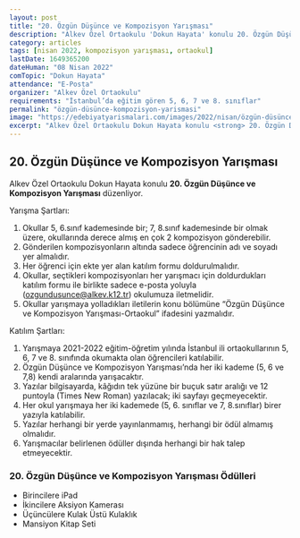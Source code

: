 ```yaml
---
layout: post
title: "20. Özgün Düşünce ve Kompozisyon Yarışması"
description: "Alkev Özel Ortaokulu 'Dokun Hayata' konulu 20. Özgün Düşünce ve Kompozisyon Yarışması düzenliyor."
category: articles
tags: [nisan 2022, kompozisyon yarışması, ortaokul]
lastDate: 1649365200
dateHuman: "08 Nisan 2022"
comTopic: "Dokun Hayata"
attendance: "E-Posta"
organizer: "Alkev Özel Ortaokulu"
requirements: "İstanbul’da eğitim gören 5, 6, 7 ve 8. sınıflar"
permalink: "özgün-düsünce-kompozisyon-yarismasi"
image: "https://edebiyatyarismalari.com/images/2022/nisan/özgün-düsünce-ve-kompozisyon.jpg"
excerpt: "Alkev Özel Ortaokulu Dokun Hayata konulu <strong> 20. Özgün Düşünce ve Kompozisyon Yarışması </strong> düzenliyor."
---
```


## 20. Özgün Düşünce ve Kompozisyon Yarışması
Alkev Özel Ortaokulu Dokun Hayata konulu **20. Özgün Düşünce ve Kompozisyon Yarışması** düzenliyor.

Yarışma Şartları:
1. Okullar 5, 6.sınıf kademesinde bir; 7, 8.sınıf kademesinde bir olmak üzere, okullarında derece almış en çok 2 kompozisyon gönderebilir.
2. Gönderilen kompozisyonların altında sadece öğrencinin adı ve soyadı yer almalıdır.
3. Her öğrenci için ekte yer alan katılım formu doldurulmalıdır.
4. Okullar, seçtikleri kompozisyonları her yarışmacı için doldurdukları katılım formu ile birlikte sadece e-posta yoluyla (ozgundusunce@alkev.k12.tr) okulumuza iletmelidir.
5. Okullar yarışmaya yolladıkları iletilerin konu bölümüne “Özgün Düşünce ve Kompozisyon Yarışması-Ortaokul” ifadesini yazmalıdır.

Katılım Şartları:
1. Yarışmaya 2021-2022 eğitim-öğretim yılında İstanbul ili ortaokullarının 5, 6, 7 ve 8. sınıfında okumakta olan öğrencileri katılabilir.
2. Özgün Düşünce ve Kompozisyon Yarışması’nda her iki kademe (5, 6 ve 7,8) kendi aralarında yarışacaktır.
3. Yazılar bilgisayarda, kâğıdın tek yüzüne bir buçuk satır aralığı ve 12 puntoyla (Times New Roman) yazılacak; iki sayfayı geçmeyecektir.
4. Her okul yarışmaya her iki kademede (5, 6. sınıflar ve 7, 8.sınıflar) birer yazıyla katılabilir.
5. Yazılar herhangi bir yerde yayınlanmamış, herhangi bir ödül almamış olmalıdır.
6. Yarışmacılar belirlenen ödüller dışında herhangi bir hak talep etmeyecektir.

### 20. Özgün Düşünce ve Kompozisyon Yarışması Ödülleri
- Birincilere iPad
- İkincilere Aksiyon Kamerası
- Üçüncülere Kulak Üstü Kulaklık
- Mansiyon Kitap Seti